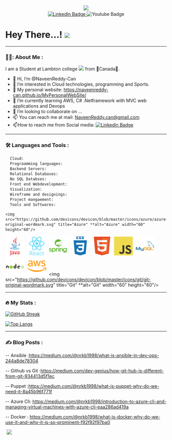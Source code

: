 
<div id="header" align="center">
   <img src="https://media.giphy.com/media/qgQUggAC3Pfv687qPC/giphy.gif" width="500"/>
</div>

<div id="badges" align="center"> 
   <a href="https://www.linkedin.com/in/naveen-reddy-8b7623252/">
  <img src="https://img.shields.io/badge/LinkedIn-blue?style=for-the-badge&logo=linkedin&logoColor=white" alt="LinkedIn Badge"/>
      <a>
  <img src="https://img.shields.io/badge/YouTube-red?style=for-the-badge&logo=youtube&logoColor=white" alt="Youtube Badge"/>
</div>



<h1>
  Hey There...!
  <img src="https://media.giphy.com/media/Wj7lNjMNDxSmc/giphy.gif" width="150px"/>
</h1>

---

<h3> 👨‍💻: About Me :</h3>
 <p> I am a Student at Lambton college <img src="https://media.giphy.com/media/WUlplcMpOCEmTGBtBW/giphy.gif" width="30"> from 🍁Canada🍁. </p>
 
- 👋 Hi, I’m @NaveenReddy-Can
- 👀 I’m interested in Cloud technologies, programming and Sports.
- 💁 My personal website: https://naveenreddy-can.github.io/MyPersonalWebSite/
- 🌱 I’m currently learning AWS, C# .Netframework with MVC web applications and Devops
- 💞️ I’m looking to collaborate on ...
- 📫 You can reach me at mail: NaveenReddy.can@gmail.com
- :mailbox:How to reach me from Social media: [![Linkedin Badge](https://img.shields.io/badge/-NaveenReddy-blue?style=flat&logo=Linkedin&logoColor=white)](https://www.linkedin.com/in/naveen-reddy-8b7623252/)
- ---

### :hammer_and_wrench: Languages and Tools :
      Cloud:
      Prograamming languages:
      Backend Servers:
      Relational Databases:
      No SQL Databses:
      Front end Webdevelopment:
      Visualization:
      Wireframe and designings:
      Project mangaement:
      Tools and Softwares:
<div>
   
    <img src="https://github.com/devicons/devicon/blob/master/icons/azure/azure-original-wordmark.svg" title="Azure" **alt="Azure" width="60" height="60"/>
  <img src="https://github.com/devicons/devicon/blob/master/icons/java/java-original-wordmark.svg" title="Java" alt="Java" width="60" height="60"/>&nbsp;
  <img src="https://github.com/devicons/devicon/blob/master/icons/react/react-original-wordmark.svg" title="React" alt="React" width="60" height="60"/>&nbsp;
  <img src="https://github.com/devicons/devicon/blob/master/icons/spring/spring-original-wordmark.svg" title="Spring" alt="Spring" width="60" height="60"/>&nbsp;
  <img src="https://github.com/devicons/devicon/blob/master/icons/css3/css3-plain-wordmark.svg"  title="CSS3" alt="CSS" width="60" height="60"/>&nbsp;
  <img src="https://github.com/devicons/devicon/blob/master/icons/html5/html5-original.svg" title="HTML5" alt="HTML" width="60" height="60"/>&nbsp;
  <img src="https://github.com/devicons/devicon/blob/master/icons/javascript/javascript-original.svg" title="JavaScript" alt="JavaScript" width="60" height="60"/>&nbsp;
  <img src="https://github.com/devicons/devicon/blob/master/icons/mysql/mysql-original-wordmark.svg" title="MySQL"  alt="MySQL" width="60" height="60"/>&nbsp;
  <img src="https://github.com/devicons/devicon/blob/master/icons/nodejs/nodejs-original-wordmark.svg" title="NodeJS" alt="NodeJS" width="60" height="60"/>&nbsp;
  <img src="https://github.com/devicons/devicon/blob/master/icons/amazonwebservices/amazonwebservices-plain-wordmark.svg" title="AWS" alt="AWS" width="60" height="60"/>&nbsp;
  <img src="https://github.com/devicons/devicon/blob/master/icons/git/git-original-wordmark.svg" title="Git" **alt="Git" width="60" height="60"/>
</div>

---

### :fire: My Stats : 
[![GitHub Streak](http://github-readme-streak-stats.herokuapp.com?user=NaveenReddy-Can&theme=dark&background=000000&hide_border=true)](https://git.io/streak-stats)&nbsp;

[![Top Langs](https://github-readme-stats.vercel.app/api/top-langs/?username=NaveenReddy-Can&layout=compact&theme=vision-friendly-dark)](https://github.com/NaveenReddy-Can/github-readme-stats)

---

### :writing_hand: Blog Posts :
-- Ansible :https://medium.com/@nrkb1998/what-is-ansible-in-dev-ops-244a8de78304
      
-- Github vs Git :https://medium.com/dev-genius/how-git-hub-is-different-from-git-934413d5f1ec
      
-- Puppet :https://medium.com/@nrkb1998/what-is-puppet-why-do-we-need-it-8a45b96f771f
      
-- Azure Cli: https://medium.com/@nrkb1998/introduction-to-azure-cli-and-managing-virtual-machines-with-azure-cli-eaa286ad419a
      
-- Docker : https://medium.com/@nrkb1998/what-is-docker-why-do-we-use-it-and-why-it-is-so-prominent-f92f92f97ba0
<!---
NaveenReddy-Can/NaveenReddy-Can is a ✨ special ✨ repository because its `README.md` (this file) appears on your GitHub profile.
You can click the Preview link to take a look at your changes.
--->
<img src="https://komarev.com/ghpvc/?username=NaveenReddy-Can&style=flat-square&color=blue" alt=""/>
<img src="https://media.giphy.com/media/M9gbBd9nbDrOTu1Mqx/giphy.gif" width="100"/>

